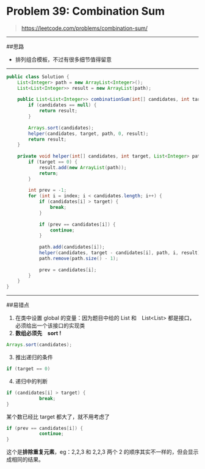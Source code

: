 # Problem 39: Combination Sum


> https://leetcode.com/problems/combination-sum/

---------
##思路
* 排列组合模板，不过有很多细节值得留意

-------
```java
public class Solution {
    List<Integer> path = new ArrayList<Integer>();
    List<List<Integer>> result = new ArrayList(path);
    
    public List<List<Integer>> combinationSum(int[] candidates, int target) {
        if (candidates == null) {
            return result;
        }
        
        Arrays.sort(candidates);
        helper(candidates, target, path, 0, result);
        return result;
    }
    
    private void helper(int[] candidates, int target, List<Integer> path, int index, List<List<Integer>> result) {
        if (target == 0) {
            result.add(new ArrayList(path));
            return;
        }
        
        int prev = -1;
        for (int i = index; i < candidates.length; i++) {
            if (candidates[i] > target) {
                break;
            }
            
            if (prev == candidates[i]) {
                continue;
            }
            
            path.add(candidates[i]);
            helper(candidates, target - candidates[i], path, i, result);
            path.remove(path.size() - 1);
            
            prev = candidates[i];
        }
    }
}
```
-----------
##易错点

1. 在类中设置 global 的变量：因为题目中给的 List<Integer> 和　List<List<Integer>> 都是接口，必须给出一个该接口的实现类
2. **数组必须先　sort !**
```java
Arrays.sort(candidates);
```
3. 推出递归的条件
```java
if (target == 0)
```
4. 递归中的判断
```java
if (candidates[i] > target) {
            break;
}
```
某个数已经比 target 都大了，就不用考虑了

```java
if (prev == candidates[i]) {
            continue;
}
```
这个是**排除重复元素**，eg：2,2,3 和 2,2,3 两个 2 的顺序其实不一样的，但会显示成相同的结果。
























